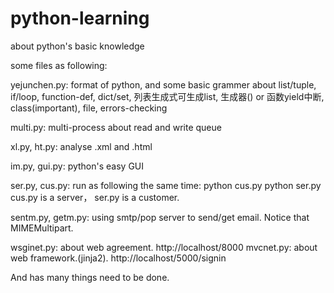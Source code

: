 # python-learning
about python's basic knowledge

some files as following:

  yejunchen.py: format of python, and some basic grammer
    about list/tuple, if/loop, function-def, dict/set, 列表生成式可生成list, 生成器() or 函数yield中断, class(important), file, 
    errors-checking
    
  multi.py: multi-process about read and write queue
  
  xl.py, ht.py: analyse .xml and .html
  
  im.py, gui.py: python's easy GUI
  
  ser.py, cus.py: run as following the same time:
    python cus.py
    python ser.py
    cus.py is a server， ser.py is a customer. 
	
  sentm.py, getm.py: using smtp/pop server to send/get email. Notice that MIMEMultipart.
  
  wsginet.py: about web agreement. http://localhost/8000
  mvcnet.py: about web framework.(jinja2). http://localhost/5000/signin
  
  
And has many things need to be done.
